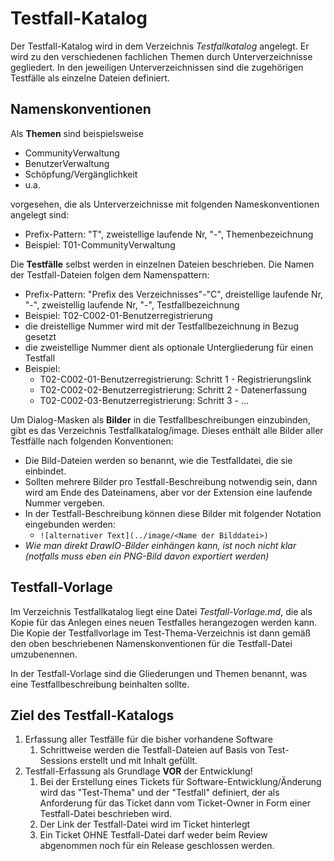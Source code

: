 # Testfall-Katalog

Der Testfall-Katalog wird in dem Verzeichnis *Testfallkatalog* angelegt. Er wird zu den verschiedenen fachlichen Themen durch Unterverzeichnisse gegliedert. In den jeweiligen Unterverzeichnissen sind die zugehörigen Testfälle als einzelne Dateien definiert.

## Namenskonventionen

Als **Themen** sind beispielsweise

* CommunityVerwaltung
* BenutzerVerwaltung
* Schöpfung/Vergänglichkeit
* u.a.

vorgesehen, die als Unterverzeichnisse mit folgenden Nameskonventionen angelegt sind:

* Prefix-Pattern: "T", zweistellige laufende Nr, "-", Themenbezeichnung
* Beispiel: T01-CommunityVerwaltung

Die **Testfälle** selbst werden in einzelnen Dateien beschrieben. Die Namen der Testfall-Dateien folgen dem Namenspattern:

* Prefix-Pattern: "Prefix des Verzeichnisses"-"C", dreistellige laufende Nr, "-", zweistellig laufende Nr, "-", Testfallbezeichnung
* Beispiel: T02-C002-01-Benutzerregistrierung
* die dreistellige Nummer wird mit der Testfallbezeichnung in Bezug gesetzt
* die zweistellige Nummer dient als optionale Untergliederung für einen Testfall
* Beispiel:
  * T02-C002-01-Benutzerregistrierung: Schritt 1 - Registrierungslink
  * T02-C002-02-Benutzerregistrierung: Schritt 2 - Datenerfassung
  * T02-C002-03-Benutzerregistrierung: Schritt 3 - ...

Um Dialog-Masken als **Bilder** in die Testfallbeschreibungen einzubinden, gibt es das Verzeichnis Testfallkatalog/image. Dieses enthält alle Bilder aller Testfälle nach folgenden Konventionen:

* Die Bild-Dateien werden so benannt, wie die Testfalldatei, die sie einbindet.
* Sollten mehrere Bilder pro Testfall-Beschreibung notwendig sein, dann wird am Ende des Dateinamens, aber vor der Extension eine laufende Nummer vergeben.
* In der Testfall-Beschreibung können diese Bilder mit folgender Notation eingebunden werden:
  * `![alternativer Text](../image/<Name der Bilddatei>)`
* *Wie man direkt DrawIO-Bilder einhängen kann, ist noch nicht klar (notfalls muss eben ein PNG-Bild davon exportiert werden)*

## Testfall-Vorlage

Im Verzeichnis Testfallkatalog liegt eine Datei *Testfall-Vorlage.md*, die als Kopie für das Anlegen eines neuen Testfalles herangezogen werden kann. Die Kopie der Testfallvorlage im Test-Thema-Verzeichnis ist dann gemäß den oben beschriebenen Namenskonventionen für die Testfall-Datei umzubenennen.

In der Testfall-Vorlage sind die Gliederungen und Themen benannt, was eine Testfallbeschreibung beinhalten sollte.

## Ziel des Testfall-Katalogs

1. Erfassung aller Testfälle für die bisher vorhandene Software
   1. Schrittweise werden die Testfall-Dateien auf Basis von Test-Sessions erstellt und mit Inhalt gefüllt.
2. Testfall-Erfassung als Grundlage **VOR** der Entwicklung!
   1. Bei der Erstellung eines Tickets für Software-Entwicklung/Änderung wird das "Test-Thema" und der "Testfall" definiert, der als Anforderung für das Ticket dann vom Ticket-Owner in Form einer Testfall-Datei beschrieben wird.
   2. Der Link der Testfall-Datei wird im Ticket hinterlegt
   3. Ein Ticket OHNE Testfall-Datei darf weder beim Review abgenommen noch für ein Release geschlossen werden.
